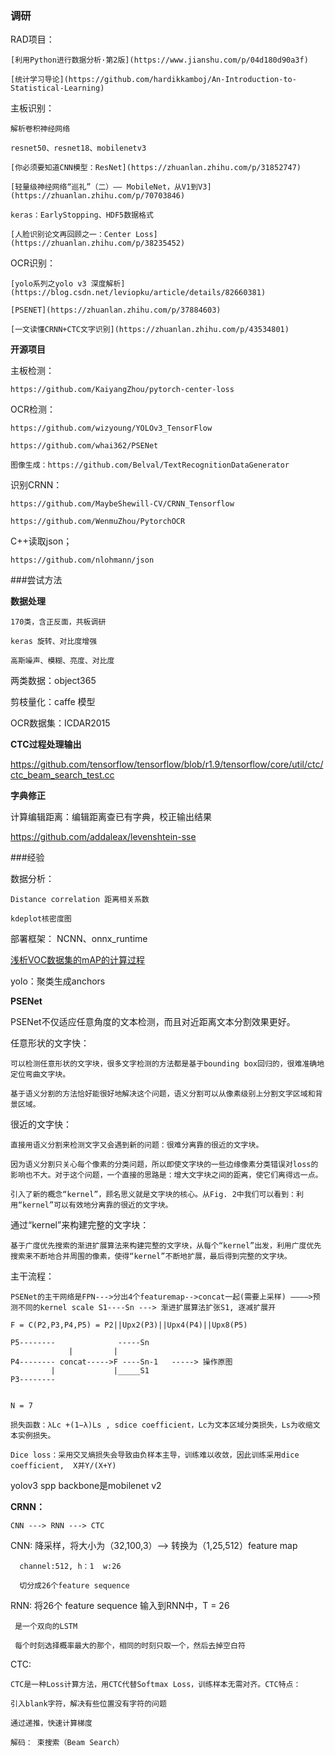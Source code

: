 ### 调研

RAD项目：
	
	[利用Python进行数据分析·第2版](https://www.jianshu.com/p/04d180d90a3f)
	
	[统计学习导论](https://github.com/hardikkamboj/An-Introduction-to-Statistical-Learning)
	

主板识别：

	解析卷积神经网络 
	
	resnet50、resnet18、mobilenetv3  
	
	[你必须要知道CNN模型：ResNet](https://zhuanlan.zhihu.com/p/31852747)
	
	[轻量级神经网络“巡礼”（二）—— MobileNet，从V1到V3](https://zhuanlan.zhihu.com/p/70703846)
	
	keras：EarlyStopping、HDF5数据格式
	
	[人脸识别论文再回顾之一：Center Loss](https://zhuanlan.zhihu.com/p/38235452)

OCR识别：
	
	[yolo系列之yolo v3 深度解析](https://blog.csdn.net/leviopku/article/details/82660381)
	
	[PSENET](https://zhuanlan.zhihu.com/p/37884603)
	
	[一文读懂CRNN+CTC文字识别](https://zhuanlan.zhihu.com/p/43534801)


**开源项目**

主板检测：

	https://github.com/KaiyangZhou/pytorch-center-loss


OCR检测：

	https://github.com/wizyoung/YOLOv3_TensorFlow

	https://github.com/whai362/PSENet

	图像生成：https://github.com/Belval/TextRecognitionDataGenerator

识别CRNN：

	https://github.com/MaybeShewill-CV/CRNN_Tensorflow

	https://github.com/WenmuZhou/PytorchOCR

C++读取json；

	https://github.com/nlohmann/json


###尝试方法

**数据处理**

	170类，含正反面，共板调研

	keras 旋转、对比度增强

	高斯噪声、模糊、亮度、对比度

两类数据：object365

剪枝量化：caffe 模型

OCR数据集：ICDAR2015

**CTC过程处理输出**

https://github.com/tensorflow/tensorflow/blob/r1.9/tensorflow/core/util/ctc/ctc_beam_search_test.cc


**字典修正**

计算编辑距离：编辑距离查已有字典，校正输出结果

https://github.com/addaleax/levenshtein-sse


###经验

数据分析：

	Distance correlation 距离相关系数
	
	kdeplot核密度图

部署框架： NCNN、onnx_runtime

[浅析VOC数据集的mAP的计算过程](https://luckmoonlight.github.io/2019/02/24/mAP)

yolo：聚类生成anchors


**PSENet**

PSENet不仅适应任意角度的文本检测，而且对近距离文本分割效果更好。

任意形状的文字快：

	可以检测任意形状的文字块，很多文字检测的方法都是基于bounding box回归的，很难准确地定位弯曲文字块。

	基于语义分割的方法恰好能很好地解决这个问题，语义分割可以从像素级别上分割文字区域和背景区域。

很近的文字快：

	直接用语义分割来检测文字又会遇到新的问题：很难分离靠的很近的文字块。
	
	因为语义分割只关心每个像素的分类问题，所以即使文字块的一些边缘像素分类错误对loss的影响也不大。对于这个问题，一个直接的思路是：增大文字块之间的距离，使它们离得远一点。
	
	引入了新的概念“kernel”，顾名思义就是文字块的核心。从Fig. 2中我们可以看到：利用“kernel”可以有效地分离靠的很近的文字块。
	
通过“kernel”来构建完整的文字块：

	基于广度优先搜索的渐进扩展算法来构建完整的文字块，从每个“kernel”出发，利用广度优先搜索来不断地合并周围的像素，使得“kernel”不断地扩展，最后得到完整的文字块。
	

主干流程： 

	PSENet的主干网络是FPN--->分出4个featuremap-->concat一起(需要上采样) ————>预测不同的kernel scale S1----Sn ---> 渐进扩展算法扩张S1, 逐减扩展开

	F = C(P2,P3,P4,P5) = P2||Upx2(P3)||Upx4(P4)||Upx8(P5)
	
	P5--------              -----Sn
                 |	       |
	P4-------- concat----->F ----Sn-1   -----> 操作原图
	         |             |_____S1
	P3-------- 
	
	
	N = 7
	
	损失函数：λLc +(1−λ)Ls , sdice coefficient，Lc为文本区域分类损失，Ls为收缩文本实例损失。

	Dice loss：采用交叉熵损失会导致由负样本主导，训练难以收敛，因此训练采用dice coefficient,  X并Y/(X+Y)


yolov3 spp   backbone是mobilenet v2


**CRNN：**

	CNN ---> RNN ---> CTC

	
CNN: 降采样，将大小为（32,100,3）--> 转换为（1,25,512）feature map

	  channel:512, h：1  w:26
	  
	  切分成26个feature sequence
	  
RNN: 将26个 feature sequence 输入到RNN中，T = 26
		
	 是一个双向的LSTM
	 
	 每个时刻选择概率最大的那个，相同的时刻只取一个，然后去掉空白符
	 
CTC:
	
	CTC是一种Loss计算方法，用CTC代替Softmax Loss，训练样本无需对齐。CTC特点：

	引入blank字符，解决有些位置没有字符的问题
	
	通过递推，快速计算梯度
	 
	解码： 束搜索（Beam Search）
	
